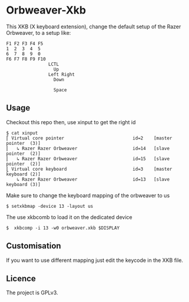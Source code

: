 Orbweaver-Xkb
=============
This XKB (X keyboard extension), change the default setup of the Razer
Orbweaver, to a setup like:
```
F1 F2 F3 F4 F5
1  2  3  4  5
6  7  8  9  0
F6 F7 F8 F9 F10
                LCTL
                  Up
                Left Right
                  Down
                  
                  Space
```

## Usage
Checkout this repo then, use xinput to get the right id
```
$ cat xinput 
⎡ Virtual core pointer                          id=2    [master pointer  (3)]
⎜   ↳ Razer Razer Orbweaver                     id=14   [slave  pointer  (2)]
⎜   ↳ Razer Razer Orbweaver                     id=15   [slave  pointer  (2)]
⎣ Virtual core keyboard                         id=3    [master keyboard (2)]
    ↳ Razer Razer Orbweaver                     id=13   [slave  keyboard (3)]
```

Make sure to change the keyboard mapping of the orbweaver to us
```
$ setxkbmap -device 13 -layout us
```

The use xkbcomb to load it on the dedicated device
```
$  xkbcomp -i 13 -w0 orbweaver.xkb $DISPLAY
```

## Customisation
If you want to use different mapping just edit the keycode in the XKB file.

## Licence
The project is GPLv3.
